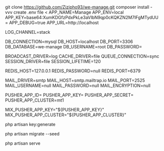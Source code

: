 git clone https://github.com/Zizipho93/we-manage.git
composer install -vvv
create .env file
<
  APP_NAME=Manage
APP_ENV=local
APP_KEY=base64:XumKDGfzPdxPkLe3aVIbN9qp0cKQKZN2M7IFgMTydUU=
APP_DEBUG=true
APP_URL=http://localhost

LOG_CHANNEL=stack

DB_CONNECTION=mysql
DB_HOST=localhost
DB_PORT=3306
DB_DATABASE=we-manage
DB_USERNAME=root
DB_PASSWORD=

BROADCAST_DRIVER=log
CACHE_DRIVER=file
QUEUE_CONNECTION=sync
SESSION_DRIVER=file
SESSION_LIFETIME=120

REDIS_HOST=127.0.0.1
REDIS_PASSWORD=null
REDIS_PORT=6379

MAIL_DRIVER=smtp
MAIL_HOST=smtp.mailtrap.io
MAIL_PORT=2525
MAIL_USERNAME=null
MAIL_PASSWORD=null
MAIL_ENCRYPTION=null

PUSHER_APP_ID=
PUSHER_APP_KEY=
PUSHER_APP_SECRET=
PUSHER_APP_CLUSTER=mt1

MIX_PUSHER_APP_KEY="${PUSHER_APP_KEY}"
MIX_PUSHER_APP_CLUSTER="${PUSHER_APP_CLUSTER}"

php artisan key:generate

php artisan migrate --seed

php artisan serve
>
